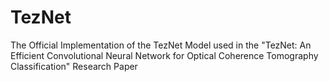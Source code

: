 # TezNet
The Official Implementation of the TezNet Model used in the "TezNet: An Efficient Convolutional Neural Network for Optical Coherence Tomography Classification" Research Paper
